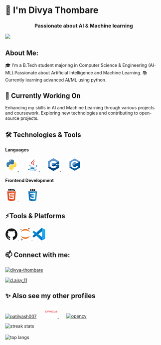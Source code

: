 
<!--
**div-thombare/div-thombare** is a ✨ _special_ ✨ repository because its `README.md` (this file) appears on your GitHub profile.

Here are some ideas to get you started:

- 🔭 I’m currently working on ...
- 🌱 I’m currently learning ...
- 👯 I’m looking to collaborate on ...
- 🤔 I’m looking for help with ...
- 💬 Ask me about ...
- 📫 How to reach me: ...
- 😄 Pronouns: ...
- ⚡ Fun fact: ...
-->
<!--## Hi 👋thombare is here
are bithch karki code copy-->


<h1 align="left"> 👋 I'm Divya Thombare </h1>
<h3 align="center"> Passionate about AI & Machine learning </h3>
<!--img align="right" src="https://miro.medium.com/v2/resize:fit:1400/1*VMmvImch6VU5pc2VktY1uw.gif" alt="coding " width="400"-->

[![](https://visitcount.itsvg.in/api?id=div-thombare&label=Profile%20Activity&color=2&icon=2&pretty=true)](https://visitcount.itsvg.in)



<h2 align="left">About Me:</h2>
<p align="left">
🎓 I'm a B.Tech student majoring in Computer Science & Engineering (AI-ML).Passionate about Artificial Intelligence and Machine Learning.  
📚 Currently learning advanced AI/ML using python.</p>
  
<h2 align="left">🔭 Currently Working On </h2>
<p align="left">
Enhancing my skills in AI and Machine Learning through various projects and coursework.
Exploring new technologies and contributing to open-source projects.
</p>
<!---------------------------------------------------------------------------------------------------------------------------------------------------------------------------->
<h2 align="left">🛠️ Technologies & Tools</h2>
<h4 align="left"> Languages</h4>
<p align="left">
  <a href="https://www.python.org" target="_blank" rel="noreferrer"> 
  <img src="https://raw.githubusercontent.com/devicons/devicon/master/icons/python/python-original.svg" alt="python" width="40" height="40"/> </a>
  &nbsp;&nbsp;&nbsp;&nbsp;&nbsp;
  
  <a href="https://www.java.com" target="_blank" rel="noreferrer">
  <img src="https://raw.githubusercontent.com/devicons/devicon/master/icons/java/java-original.svg" alt="java" width="40" height="40"/> </a> 
  &nbsp;&nbsp;&nbsp;&nbsp;&nbsp;
  
  <a href="https://www.w3schools.com/cpp/" target="_blank" rel="noreferrer"> 
  <img src="https://raw.githubusercontent.com/devicons/devicon/master/icons/cplusplus/cplusplus-original.svg" alt="cplusplus" width="40" height="40"/> </a>
  &nbsp;&nbsp;&nbsp;&nbsp;&nbsp;
  
  <a href="https://www.cprogramming.com/" target="_blank" rel="noreferrer"> 
  <img src="https://raw.githubusercontent.com/devicons/devicon/master/icons/c/c-original.svg" alt="c" width="40" height="40"/> </a>
</p>
  <h4 align="left"> Frontend Development</h4>
  <p align="left">
  <a href="https://www.w3.org/html/" target="_blank" rel="noreferrer">
  <img src="https://raw.githubusercontent.com/devicons/devicon/master/icons/html5/html5-original-wordmark.svg" alt="html5" width="40" height="40"/> </a> 
  &nbsp;&nbsp;&nbsp;&nbsp;&nbsp;
  <a href="https://www.w3schools.com/css/" target="_blank" rel="noreferrer"> 
  <img src="https://raw.githubusercontent.com/devicons/devicon/master/icons/css3/css3-original-wordmark.svg" alt="css3" width="40" height="40"/> </a>

</p>
  <!--a href="https://www.linux.org/" target="_blank" rel="noreferrer"> 
  <!--img src="https://raw.githubusercontent.com/devicons/devicon/master/icons/linux/linux-original.svg" alt="linux" width="40" height="40"/> </a-->
<!---------------------------------------------------------------------------------------------------------------------------------------------------------------------------->
  <h2 align="left">⚡Tools & Platforms</h2>
  <p align="left">
  <a href="https://www.github.com/" target="_blank" rel="noreferrer"> 
  <img src="https://raw.githubusercontent.com/devicons/devicon/master/icons/github/github-original.svg" alt="github" width="40" height="40"/> </a>
  
  <a href="https://www.jupyter.org/" target="_blank" rel="noreferrer"> 
  <img src="https://raw.githubusercontent.com/devicons/devicon/master/icons/jupyter/jupyter-original.svg" alt="jupyter notebook" width="40" height="40"/> </a>

<a href="https://www.vscode.dev/" target="_blank" rel="noreferrer"> 
  <img src="https://raw.githubusercontent.com/devicons/devicon/master/icons/vscode/vscode-original.svg" alt="vscode" width="40" height="40" /> 
</a
  </p>

<!---------------------------------------------------------------------------------------------------------------------------------------------------------------------------->

<h2 align="left"> 📫 Connect with me:</h2>
<p align="left">
<a href="https://www.linkedin.com/in/divya-thombare-140b23261" target="blank"><img align="center" src="https://raw.githubusercontent.com/rahuldkjain/github-profile-readme-generator/master/src/images/icons/Social/linked-in-alt.svg" alt="divya-thombare" height="30" width="40" /></a>
  
<a href="https://www.instagram.com/d.aisy_11" target="blank"><img align="center" src="https://raw.githubusercontent.com/rahuldkjain/github-profile-readme-generator/master/src/images/icons/Social/instagram.svg" alt="d.aisy_11" height="30" width="40" /></a>
</p>
<!---------------------------------------------------------------------------------------------------------------------------------------------------------------------------->
<h2 align="left"> ✨ Also see my other profiles </h2>
<p align="left">
   <a href="https://www.hackerrank.com/patilyash007" target="blank">
  <img align="center" src="https://raw.githubusercontent.com/rahuldkjain/github-profile-readme-generator/master/src/images/icons/Social/hackerrank.svg" alt="patilyash007" height="30" width="40" /></a>
&nbsp;&nbsp;&nbsp;&nbsp;&nbsp;
  <a href="https://www.oracle.com/" target="_blank" rel="noreferrer"> 
  <img src="https://raw.githubusercontent.com/devicons/devicon/master/icons/oracle/oracle-original.svg" alt="oracle" width="40" height="40"/> </a> 
 &nbsp;&nbsp;&nbsp;&nbsp;&nbsp;
  <a href="https://opencv.org/" target="_blank" rel="noreferrer"> 
  <img src="https://www.vectorlogo.zone/logos/opencv/opencv-icon.svg" alt="opencv" width="40" height="40"/> </a> 
</p>
<!---------------------------------------------------------------------------------------------------------------------------------------------------------------------------->

<!--a href="https://www.codechef.com/users/yash patil" target="blank"><img align="center" src="https://cdn.jsdelivr.net/npm/simple-icons@3.1.0/icons/codechef.svg" alt="yash patil" height="30" width="40" /></a-->
<div align=left>
<img width=390 src="https://streak-stats.demolab.com/?user=div-thombare&count_private=true&theme=react&border_radius=10" alt="streak stats"/><br/><br/>
<img width=325 align="center" src="https://github-readme-stats.vercel.app/api/top-langs/?username=div-thombare&hide=HTML&langs_count=8&layout=compact&theme=react&border_radius=10&size_weight=0.5&count_weight=0.5&exclude_repo=github-readme-stats" alt="top langs" />
</div>


<!-------------------------------------------------------------------special Thanks to @--------------------------------------------------------------------------->


